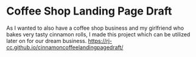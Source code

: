 # Coffee Shop Landing Page Draft
As I wanted to also have a coffee shop business and my girlfriend who bakes very tasty cinnamon rolls, I made this project which can be utilized later on for our dream business. 
https://rj-cc.github.io/cinnamoncoffeelandingpagedraft/
